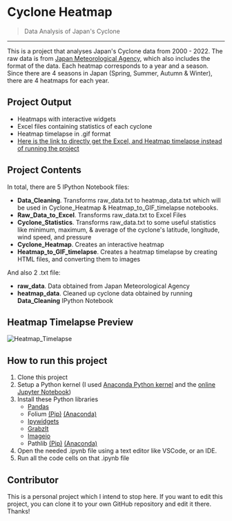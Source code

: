 # Cyclone Heatmap

> Data Analysis of Japan's Cyclone
<hr>

This is a project that analyses Japan's Cyclone data from 2000 - 2022. The raw data is from [Japan Meteorological Agency](https://www.jma.go.jp/jma/jma-eng/jma-center/rsmc-hp-pub-eg/besttrack.html), which also includes the format of the data. Each heatmap corresponds to a year and a season. Since there are 4 seasons in Japan (Spring, Summer, Autumn & Winter), there are 4 heatmaps for each year.

## Project Output

* Heatmaps with interactive widgets
* Excel files containing statistics of each cyclone
* Heatmap timelapse in .gif format
* [Here is the link to directly get the Excel, and Heatmap timelapse instead of running the project](https://drive.google.com/file/d/1OJWHAu3Nu6vU-kbO7Bst1059zucVsE6l/view?usp=sharing)

## Project Contents

In total, there are 5 IPython Notebook files:
* **Data_Cleaning**. Transforms raw_data.txt to heatmap_data.txt which will be used in Cyclone_Heatmap & Heatmap_to_GIF_timelapse notebooks.
* **Raw_Data_to_Excel**. Transforms raw_data.txt to Excel Files
* **Cyclone_Statistics**. Transforms raw_data.txt to some useful statistics like minimum, maximum, & average of the cyclone's latitude, longitude, wind speed, and pressure
* **Cyclone_Heatmap**. Creates an interactive heatmap
* **Heatmap_to_GIF_timelapse**. Creates a heatmap timelapse by creating HTML files, and converting them to images

And also 2 .txt file:
* **raw_data**. Data obtained from Japan Meteorological Agency
* **heatmap_data**. Cleaned up cyclone data obtained by running **Data_Cleaning** IPython Notebook

## Heatmap Timelapse Preview
![Heatmap_Timelapse](https://github.com/Arcaninar/Cyclone-Heatmap/assets/102903680/9b9d4f9d-c55f-41df-90e4-0aa50cc12889)

## How to run this project
1. Clone this project
2. Setup a Python kernel (I used [Anaconda Python kernel](https://docs.anaconda.com/free/anaconda/install/windows/) and the [online Jupyter Notebook](https://saturncloud.io/blog/how-to-add-a-library-in-jupyter-notebook-online/))
3. Install these Python libraries
   * [Pandas](https://pandas.pydata.org/docs/getting_started/install.html)
   * Folium [(Pip)](https://pypi.org/project/folium/) [(Anaconda)](https://anaconda.org/conda-forge/folium)
   * [Ipywidgets](https://ipywidgets.readthedocs.io/en/stable/user_install.html)
   * [GrabzIt](https://grabz.it/api/python/download/)
   * [Imageio](https://imageio.readthedocs.io/en/stable/user_guide/installation.html)
   * Pathlib [(Pip)](https://pypi.org/project/pathlib/) [(Anaconda)](https://anaconda.org/anaconda/pathlib)
4. Open the needed .ipynb file using a text editor like VSCode, or an IDE.
5. Run all the code cells on that .ipynb file

## Contributor
This is a personal project which I intend to stop here. If you want to edit this project, you can clone it to your own GitHub repository and edit it there. Thanks!
